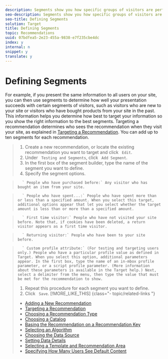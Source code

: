 ```yaml
---
description: Segments show you how specific groups of visitors are performing on your site.
seo-description: Segments show you how specific groups of visitors are performing on your site.
seo-title: Defining Segments
solution: Target
title: Defining Segments
topic: Recommendations
uuid: 07bdfea5-2e23-455a-9838-e7f235cbe4dc
index: y
internal: n
snippet: y
translate: y
---
```


# Defining Segments

For example, if you present the same information to all users on your site, you can then use segments to determine how well your presentation succeeds with certain segments of visitors, such as visitors who are new to your site or visitors who have bought products from your site in the past. This information helps you determine how best to target your information so you show the right information to the best segments. Targeting a recommendation determines who sees the recommendation when they visit your site, as explained in [ Targeting a Recommendation](../../../c_rec_mng_recs/c_Setting_Up_and_Deleting_a_Recommendation/t_create_edit_recs/t_targeting_recs.md#task_3D93B8962F6341CB9A3ADE8E29BFECA5). You can add up to ten segments for each recommendation. 

>1. Create a new recommendation, or locate the existing recommendation you want to target and click ` Edit`.
>1. Under ` Testing and Segments`, click ` Add Segment`.
>1. In the first box of the segment builder, type the name of the segment you want to define.
>1. Specify the segment options.

>       ` People who have purchased before:` Any visitor who has bought an item from your site. 

>       ` People who have spent...:` People who have spent more than or less than a specified amount. When you select this target, additional options appear that let you select whether the target amount is less than or more than a specified amount. 

>       ` First time visitor:` People who have not visited your site before. Note that, if cookies have been deleted, a return visitor appears as a first time visitor. 

>       ` Returning visitor:` People who have been to your site before. 

>       ` Custom profile attribute:` (For testing and targeting users only.) People who have a particular profile value as defined in Target. When you select this option, additional parameters appear. In the first box, type the name of an in-mbox profile parameter, or a script profile parameter. (More information about these parameters is available in the Target help.) Next, select a delimiter from the menu, then type the value that must be met for the recommendation to show. 
>1. Repeat this procedure for each segment you want to define.
>1. Click ` Save`.
>[!MORE_LIKE_THIS] {class="- topic/related-links "}
>
>* [ Adding a New Recommendation ](c_Creating_a_New_Recommendation.md#concept_9F20B4F0F53D4399B10BCBBC979E0B4C)
>* [ Targeting a Recommendation ](t_targeting_recs.md#task_3D93B8962F6341CB9A3ADE8E29BFECA5)
>* [ Choosing a Recommendation Type ](t_choosetype_recs.md#task_301A771BFE7F45A3AA1E77024E574D1C)
>* [ Choosing a Catalog ](t_Choose_a_Catalog.md#task_047A4BA38078464782024764CA38EF0A)
>* [ Basing the Recommendation on a Recommendation Key ](t_rec_key_recs.md#task_2B0ED54AFBF64C56916B6E1F4DC0DC3B)
>* [ Selecting an Algorithm ](t_algo_select_recs.md#task_2203616ABBE342B6ADAB08F278D794FA)
>* [ Choosing the Data Source ](t_data_source_recs.md#task_4EC990FBF374465EA6B7FCA8A5A12786)
>* [ Setting Data Details ](t_Setting_Data_Details.md#task_28DB20F968B1451481D8E51BAF947079)
>* [ Selecting a Template and Recommendation Area ](t_template_and_recommendation_area_recs.md#task_45CA0403F24944EF9FE6C4FC5D1A7836)
>* [ Specifying How Many Users See Default Content ](t_how_many_users_see_default_conten_recst.md#task_5059665F6EE64FA39D2851671898F996)
